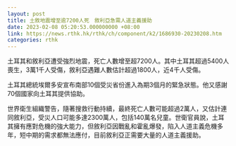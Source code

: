 ```yaml
---
layout: post
title: 土敘地震增至逾7200人死　敘利亞急需人道主義援助
date: 2023-02-08 05:20:53.000000000 +08:00
link: https://news.rthk.hk/rthk/ch/component/k2/1686930-20230208.htm
categories: rthk
---
```


土耳其和敘利亞遭受強烈地震，死亡人數增至超7200人。其中土耳其超過5400人喪生，3萬1千人受傷，敘利亞遇難人數估計超過1800人，近4千人受傷。

土耳其總統埃爾多安宣布南部10個受災省份進入為期3個月的緊急狀態。他又感謝70個國家向土耳其提供協助。

世界衛生組織警告，隨著搜救行動持續，最終死亡人數可能超過2萬人，又估計連同敘利亞，受災人口可能多達2300萬人，包括140萬名兒童。世衛官員說，土耳其擁有應對危機的強大能力，但敘利亞因戰亂和霍亂爆發，陷入人道主義危機多年，短中期的需求都無法應付，目前敘利亞正需要大量的人道主義援助。
